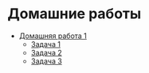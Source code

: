 # Домашние работы

* [Домашняя работа 1](homework_1/)
  * [Задача 1](homework_1/ex1.py)
  * [Задача 2](homework_1/ex2.py)
  * [Задача 3](homework_1/ex3.py)
